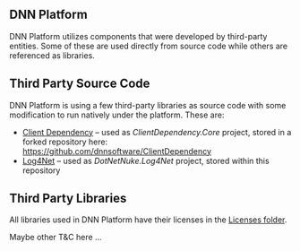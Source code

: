 ## DNN Platform
DNN Platform utilizes components that were developed by third-party entities. Some of these are used directly from source code while others are referenced as libraries.

## Third Party Source Code
DNN Platform is using a few third-party libraries as source code with some modification to run natively under the platform. These are:
- [Client Dependency](https://github.com/Shazwazza/ClientDependency) – used as *ClientDependency.Core* project, stored in a forked repository here: https://github.com/dnnsoftware/ClientDependency
- [Log4Net](http://logging.apache.org/log4net/download_log4net.cgi) – used as *DotNetNuke.Log4Net* project, stored within this repository

## Third Party Libraries
All libraries used in DNN Platform have their licenses in the [Licenses folder](https://github.com/dnnsoftware/Dnn.Platform/tree/development/Website/Licenses).

Maybe other T&C here ...
